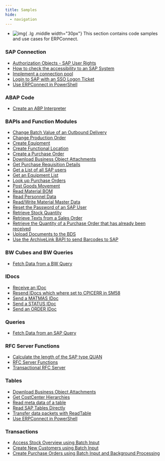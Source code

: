 ```yaml
---
title: Samples
hide:
  - navigation
---
```


<div class="grid cards" markdown>

-   ![img](site:assets/images/icons/theo-thumbs.png){ .lg .middle width="30px"} This section contains code samples and use cases for ERPConnect.

</div>

### SAP Connection

<div class="mdx-columns" markdown>

- [Authorization Objects - SAP User Rights](samples/authority-objects-sap-user-rights.md)
- [How to check the accessibility to an SAP System](samples/how-to-check-the-accessibility-to-a-sap-system.md)
- [Implement a connection pool](samples/implement-a-connection-pool.md)
- [Login to SAP with an SSO Logon Ticket](samples/login-to-sap-with-an-sso-logonticket.md)
- [Use ERPConnect in PowerShell](samples/use-erpconnect-in-powershell.md)

</div>

### ABAP Code 

<div class="mdx-columns" markdown>

- [Create an ABP Interpreter](samples/abap-interpreter.md)

</div>

### BAPIs and Function Modules

<div class="mdx-columns" markdown>

- [Change Batch Value of an Outbound Delivery](samples/change-batch-value-of-an-outbound-delivery.md)
- [Change Production Order](samples/change-production-order.md)
- [Create Equipment](samples/create-equipment.md)
- [Create Functional Location](samples/create-functional-location.md)
- [Create a Purchase Order](samples/create-a-purchase-order.md)
- [Download Business Object Attachments](samples/download-business-object-attachments.md)
- [Get Purchase Requisition Details](samples/get-purchase-requisition-details.md)
- [Get a List of all SAP users](samples/get-a-list-of-all-users.md)
- [Get an Equipment List](samples/get-an-equipment-list.md)
- [Look up Purchase Orders](samples/look-up-purchase-orders.md)
- [Post Goods Movement](samples/post-goods-movement.md)
- [Read Material BOM](samples/read-material-bom.md)
- [Read Personnel Data](samples/call-a-bapi-bapi_employee_getdata.md)
- [Read/Write Material Master Data](samples/readwrite-material-master-data.md)
- [Reset the Password of an SAP User](samples/reset-users-password.md)
- [Retrieve Stock Quantity](samples/retrieve-stock-quantity.md)
- [Retrieve Texts from a Sales Order](samples/retrieve-texts-from-a-sales-order.md)
- [Retrieve the Quantity of a Purchase Order that has already been received](samples/retrieve-the-quantity-of-a-purchase-order-that-has-already-been-received.md)
- [Upload Documents to the BDS](samples/upload-documents-to-the-bds.md)
- [Use the ArchiveLink BAPI to send Barcodes to SAP](samples/use-the-archivelink-bapi-to-send-barcodes-to-sap.md)

</div>

### BW Cubes and BW Queries

<div class="mdx-columns" markdown>

- [Fetch Data from a BW Query](samples/execute-bw-queries.md)

</div>

### IDocs

<div class="mdx-columns" markdown>

- [Receive an IDoc](samples/receive-an-idoc.md)
- [Resend IDocs which where set to CPICERR in SM58](samples/resend-idocs-which-where-set-to-cpicerr-in-sm58.md)
- [Send a MATMAS IDoc](samples/send-a-matmas-idoc.md)
- [Send a STATUS IDoc](samples/send-a-simple-status-idoc.md)
- [Send an ORDER IDoc](samples/send-an-order-idoc.md)

</div>

### Queries

<div class="mdx-columns" markdown>

- [Fetch Data from an SAP Query](samples/fetch-data-from-an-sap-query.md)

</div>

### RFC Server Functions

<div class="mdx-columns" markdown>

- [Calculate the length of the SAP type QUAN](samples/calculate-the-length-of-the-sap-type-quan--when-setting-up-an-rfc-server.md)
- [RFC Server Functions](samples/rfc-server-functions.md)
- [Transactional RFC Server](samples/transactional-rfc-server.md)

</div>

### Tables

<div class="mdx-columns" markdown>

- [Download Business Object Attachments](samples/download-business-object-attachments.md)
- [Get CostCenter Hierarchies](samples/get-costcenter-hierarchies.md)
- [Read meta data of a table](samples/get-meta-data-of-a-table.md)
- [Read SAP Tables Directly](samples/read-sap-tables-directly.md)
- [Transfer data packets with ReadTable](samples/transfer-data-packets-with-readtable-class.md)
- [Use ERPConnect in PowerShell](samples/use-erpconnect-in-powershell.md)

</div>

### Transactions

<div class="mdx-columns" markdown>

- [Access Stock Overview using Batch Input](samples/access-stock-overview-using-batch-input.md)
- [Create New Customers using Batch Input](samples/create-new-customers-using-batch-input.md)
- [Create Purchase Orders using Batch Input and Background Processing](samples/create-purchase-orders-using-batch-input.md)

</div>

